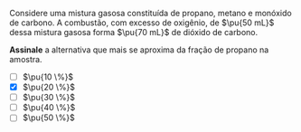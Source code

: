 Considere uma mistura gasosa constituída de propano, metano e monóxido de carbono. A combustão, com excesso de oxigênio, de $\pu{50 mL}$ dessa mistura gasosa forma $\pu{70 mL}$ de dióxido de carbono. 

**Assinale** a alternativa que mais se aproxima da fração de propano na amostra.

- [ ] $\pu{10 \%}$
- [x] $\pu{20 \%}$
- [ ] $\pu{30 \%}$
- [ ] $\pu{40 \%}$
- [ ] $\pu{50 \%}$
